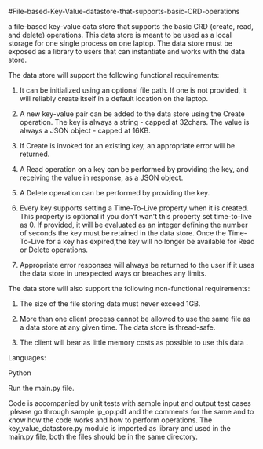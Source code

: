 #File-based-Key-Value-datastore-that-supports-basic-CRD-operations

a file-based key-value data store that supports the basic CRD (create, read, and delete) operations. This data store is meant to be used as a local storage for one single process on one laptop. The data store must be exposed as a library to users that can instantiate and works with the data store.

The data store will support the following functional requirements:

1. It can be initialized using an optional file path. If one is not provided, it will reliably create itself in a default location on the laptop. 

2. A new key-value pair can be added to the data store using the Create operation. The key is always a string - capped at 32chars. The value is always a JSON object - capped at 16KB.

3. If Create is invoked for an existing key, an appropriate error will be returned. 

4. A Read operation on a key can be performed by providing the key, and receiving the value in response, as a JSON object. 

5. A Delete operation can be performed by providing the key. 

6. Every key supports setting a Time-To-Live property when it is created. This property is optional if you don't wan't this property set time-to-live as 0. If provided, it will be evaluated as an integer defining the number of seconds the key must be retained in the data store. Once the Time-To-Live for a key has expired,the key will no longer be available for Read or Delete operations. 

7. Appropriate error responses will always be returned to the user if it uses the data store in unexpected ways or breaches any limits.


The data store will also support the following non-functional requirements:

1. The size of the file storing data must never exceed 1GB. 

2. More than one client process cannot be allowed to use the same file as a data store at any given time. The data store is thread-safe.

3. The client will bear as little memory costs as possible to use this data .


Languages:

Python

Run the main.py file.

Code is accompanied by  unit tests with sample input and output test cases ,please go through sample ip_op.pdf and the comments for the same and to know how the code works and how to perform operations.
The key_value_datastore.py module is imported as library and used in the main.py file, both the files should be in the same directory.
